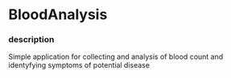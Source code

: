 # BloodAnalysis
### description
Simple application for collecting and analysis of blood count and identyfying symptoms of potential disease
